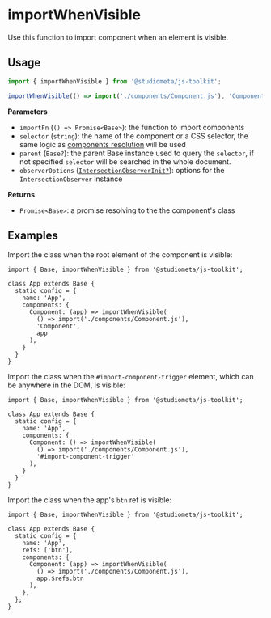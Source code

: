 # importWhenVisible

Use this function to import component when an element is visible.

## Usage

```js
import { importWhenVisible } from '@studiometa/js-toolkit';

importWhenVisible(() => import('./components/Component.js'), 'Component');
```

**Parameters**

- `importFn` (`() => Promise<Base>`): the function to import components
- `selector` (`string`): the name of the component or a CSS selector, the same logic as [components resolution](#config-components) will be used
- `parent` (`Base?`): the parent Base instance used to query the `selector`, if not specified `selector` will be searched in the whole document.
- `observerOptions` ([`IntersectionObserverInit?`](https://developer.mozilla.org/en-US/docs/Web/API/IntersectionObserver/IntersectionObserver)): options for the `IntersectionObserver` instance

**Returns**

- `Promise<Base>`: a promise resolving to the the component's class

## Examples

Import the class when the root element of the component is visible:

```js{1,7-11}
import { Base, importWhenVisible } from '@studiometa/js-toolkit';

class App extends Base {
  static config = {
    name: 'App',
    components: {
      Component: (app) => importWhenVisible(
        () => import('./components/Component.js'),
        'Component',
        app
      ),
    }
  }
}
```

Import the class when the `#import-component-trigger` element, which can be anywhere in the DOM, is visible:

```js{1,7-10}
import { Base, importWhenVisible } from '@studiometa/js-toolkit';

class App extends Base {
  static config = {
    name: 'App',
    components: {
      Component: () => importWhenVisible(
        () => import('./components/Component.js'),
        '#import-component-trigger'
      ),
    }
  }
}
```

Import the class when the app's `btn` ref is visible:

```js{1,8-11}
import { Base, importWhenVisible } from '@studiometa/js-toolkit';

class App extends Base {
  static config = {
    name: 'App',
    refs: ['btn'],
    components: {
      Component: (app) => importWhenVisible(
        () => import('./components/Component.js'),
        app.$refs.btn
      ),
    },
  };
}
```
